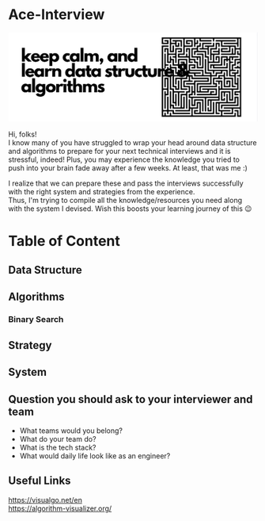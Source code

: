 # Ace-Interview

![Logo](/dsa.jpeg)

Hi, folks! <br/>
I know many of you have struggled to wrap your head around data structure and algorithms to prepare for your next technical interviews and it is stressful, indeed! 
Plus, you may experience the knowledge you tried to push into your brain fade away after a few weeks. At least, that was me :)
<br/>

I realize that we can prepare these and pass the interviews successfully with the right system and strategies from the experience. <br/>
Thus, I'm trying to compile all the knowledge/resources you need along with the system I devised. Wish this boosts your learning journey of this :wink:

# Table of Content
## Data Structure
## Algorithms
### Binary Search 

## Strategy
## System

## Question you should ask to your interviewer and team 
- What teams would you belong?
- What do your team do? 
- What is the tech stack?
- What would daily life look like as an engineer?


## Useful Links
https://visualgo.net/en <br/>
https://algorithm-visualizer.org/ <br/>
